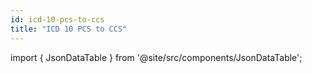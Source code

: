 ```yaml
---
id: icd-10-pcs-to-ccs
title: "ICD 10 PCS to CCS"
---
```




import { JsonDataTable } from '@site/src/components/JsonDataTable';

<JsonDataTable  jsonPath="nodes.seed\.readmissions\.readmissions__icd_10_pcs_to_ccs.columns" />


